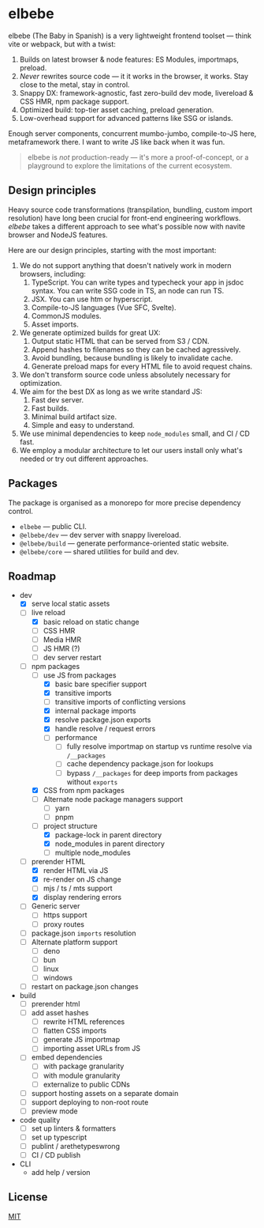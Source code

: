 # elbebe

elbebe (The Baby in Spanish) is a very lightweight frontend toolset — think vite or webpack, but with a twist:

1. Builds on latest browser & node features: ES Modules, importmaps, preload.
2. _Never_ rewrites source code — it it works in the browser, it works. Stay close to the metal, stay in control.
3. Snappy DX: framework-agnostic, fast zero-build dev mode, livereload & CSS HMR, npm package support.
4. Optimized build: top-tier asset caching, preload generation.
5. Low-overhead support for advanced patterns like SSG or islands.

Enough server components, concurrent mumbo-jumbo, compile-to-JS here, metaframework there. I want to write JS like back when it was fun.

> elbebe is _not_ production-ready — it's more a proof-of-concept, or a playground to explore the limitations of the current ecosystem.

## Design principles

Heavy source code transformations (transpilation, bundling, custom import resolution) have long been crucial for front-end engineering workflows. _elbebe_ takes a different approach to see what's possible now with navite browser and NodeJS features.

Here are our design principles, starting with the most important:

1. We do not support anything that doesn't natively work in modern browsers, including:
    1. TypeScript. You can write types and typecheck your app in jsdoc syntax. You can write SSG code in TS, an node can run TS.
    2. JSX. You can use htm or hyperscript.
    3. Compile-to-JS languages (Vue SFC, Svelte).
    4. CommonJS modules.
    5. Asset imports.
1. We generate optimized builds for great UX:
    1. Output static HTML that can be served from S3 / CDN.
    2. Append hashes to filenames so they can be cached agressively.
    3. Avoid bundling, because bundling is likely to invalidate cache.
    4. Generate preload maps for every HTML file to avoid request chains.
1. We don't transform source code unless absolutely necessary for optimization.
3. We aim for the best DX as long as we write standard JS:
    1. Fast dev server.
    2. Fast builds.
    2. Minimal build artifact size.
    3. Simple and easy to understand.
4. We use minimal dependencies to keep `node_modules` small, and CI / CD fast.
5. We employ a modular architecture to let our users install only what's needed or try out different approaches.

## Packages

The package is organised as a monorepo for more precise dependency control.

- `elbebe` — public CLI.
- `@elbebe/dev` — dev server with snappy livereload.
- `@elbebe/build` — generate performance-oriented static website.
- `@elbebe/core` — shared utilities for build and dev.

## Roadmap

- dev
    -[x] serve local static assets
    -[ ] live reload
        -[x] basic reload on static change
        -[ ] CSS HMR
        -[ ] Media HMR
        -[ ] JS HMR (?)
        -[ ] dev server restart
    -[ ] npm packages
        -[ ] use JS from packages
            -[x] basic bare specifier support
            -[x] transitive imports
            -[ ] transitive imports of conflicting versions
            -[x] internal package imports
            -[x] resolve package.json exports
            -[x] handle resolve / request errors
            -[ ] performance
                -[ ] fully resolve importmap on startup vs runtime resolve via `/__packages`
                -[ ] cache dependency package.json for lookups
                -[ ] bypass `/__packages` for deep imports from packages without `exports`
        -[x] CSS from npm packages
        -[ ] Alternate node package managers support
            -[ ] yarn
            -[ ] pnpm
        -[ ] project structure
            -[x] package-lock in parent directory
            -[x] node_modules in parent directory
            -[ ] multiple node_modules
    -[ ] prerender HTML
        -[x] render HTML via JS
        -[x] re-render on JS change
        -[ ] mjs / ts / mts support
        -[x] display rendering errors
    -[ ] Generic server
        -[ ] https support
        -[ ] proxy routes
    -[ ] package.json `imports` resolution
    -[ ] Alternate platform support
        -[ ] deno
        -[ ] bun
        -[ ] linux
        -[ ] windows
    -[ ] restart on package.json changes
- build
    -[ ] prerender html
    -[ ] add asset hashes
        -[ ] rewrite HTML references
        -[ ] flatten CSS imports
        -[ ] generate JS importmap
        -[ ] importing asset URLs from JS
    -[ ] embed dependencies
        -[ ] with package granularity
        -[ ] with module granularity
        -[ ] externalize to public CDNs
    -[ ] support hosting assets on a separate domain
    -[ ] support deploying to non-root route
    -[ ] preview mode
- code quality
    -[ ] set up linters & formatters
    -[ ] set up typescript
    -[ ] publint / arethetypeswrong
    -[ ] CI / CD publish
- CLI
    - add help / version

## License

[MIT](./LICENSE)
